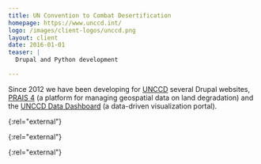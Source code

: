 ```yaml
---
title: UN Convention to Combat Desertification
homepage: https://www.unccd.int/
logo: /images/client-logos/unccd.png
layout: client
date: 2016-01-01
teaser: |
  Drupal and Python development

---
```


Since 2012 we have been developing for [UNCCD] several Drupal websites, [PRAIS 4][prais4] (a platform for managing geospatial data on land degradation) and the [UNCCD Data Dashboard][unccd_data_dashboard] (a data-driven visualization portal).

[unccd]: https://www.unccd.int/
{:rel="external"}

[prais4]: https://www.unccd.int/news-stories/stories/prais-4-reporting-platform-live
{:rel="external"}

[unccd_data_dashboard]: https://data.unccd.int
{:rel="external"}
